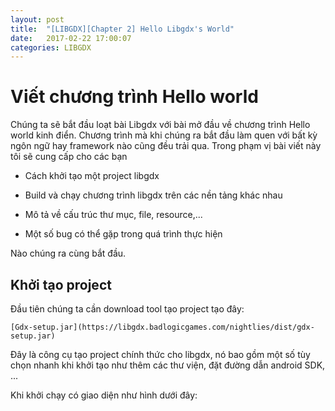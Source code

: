```yaml
---
layout: post
title:  "[LIBGDX][Chapter 2] Hello Libgdx's World"
date:   2017-02-22 17:00:07
categories: LIBGDX
---
```


# Viết chương trình Hello world

Chúng ta sẽ bắt đầu loạt bài Libgdx với bài mở đầu về chương trình Hello world kinh điển. Chương trình mà khi chúng ra bắt đầu làm quen với bất kỳ ngôn ngữ hay framework nào cũng đều trải qua. Trong phạm vị bài viết này tôi sẽ cung cấp cho các bạn 

* Cách khởi tạo một project libgdx

* Build và chạy chương trình libgdx trên các nền tảng khác nhau 

* Mô tả về cấu trúc thư mục, file, resource,...

* Một số bug có thể gặp trong quá trình thực hiện

Nào chúng ra cùng bắt đầu.

## Khởi tạo project 

Đầu tiên chúng ta cần download tool tạo project tạo đây:

```
[Gdx-setup.jar](https://libgdx.badlogicgames.com/nightlies/dist/gdx-setup.jar)
```
Đây là công cụ tạo project chính thức cho libgdx, nó bao gồm một số tùy chọn nhanh khi khởi tạo như thêm các thư viện, đặt đường dẫn android SDK, ...

Khi khởi chạy có giao diện như hình dưới đây:

<img src="">

